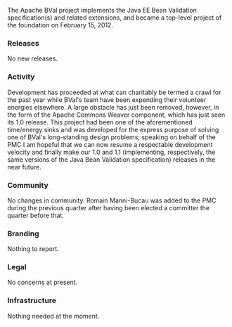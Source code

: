 

The Apache BVal project implements the Java EE Bean Validation specification(s)
and related extensions, and became a top-level project of the foundation on
February 15, 2012.

### Releases ###
No new releases.

### Activity ###
Development has proceeded at what can charitably be termed a crawl for the past
year while BVal's team have been expending their volunteer energies elsewhere.
A large obstacle has just been removed, however, in the form of the Apache
Commons Weaver component, which has just seen its 1.0 release. This project had
been one of the aforementioned time/energy sinks and was developed for the
express purpose of solving one of BVal's long-standing design problems; speaking
on behalf of the PMC I am hopeful that we can now resume a respectable
development velocity and finally make our 1.0 and 1.1 (implementing,
respectively, the same versions of the Java Bean Validation specification)
releases in the near future.

### Community  ###
No changes in community. Romain Manni-Bucau was added to the PMC during the
previous quarter after having been elected a committer the quarter before that.

### Branding ###
Nothing to report.

### Legal ###
No concerns at present.

### Infrastructure ###
Nothing needed at the moment.
